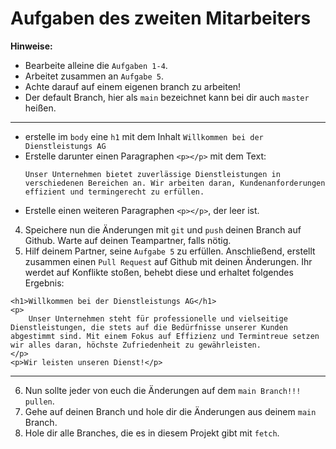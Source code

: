 # Aufgaben des zweiten Mitarbeiters

**Hinweise:**

- Bearbeite alleine die `Aufgaben 1-4`.
- Arbeitet zusammen an `Aufgabe 5`.
- Achte darauf auf einem eigenen branch zu arbeiten!
- Der default Branch, hier als `main` bezeichnet kann bei dir auch `master` heißen.

---

- erstelle im `body` eine `h1` mit dem Inhalt `Willkommen bei der Dienstleistungs AG`
- Erstelle darunter einen Paragraphen `<p></p>`
  mit dem Text:
  ```
  Unser Unternehmen bietet zuverlässige Dienstleistungen in verschiedenen Bereichen an. Wir arbeiten daran, Kundenanforderungen effizient und termingerecht zu erfüllen.
  ```
- Erstelle einen weiteren Paragraphen `<p></p>`, der leer ist.

4. Speichere nun die Änderungen mit `git` und `push` deinen Branch auf Github. Warte auf deinen Teampartner, falls nötig.
5. Hilf deinem Partner, seine `Aufgabe 5` zu erfüllen. Anschließend, erstellt zusammen einen `Pull Request` auf Github mit deinen Änderungen.
   Ihr werdet auf Konflikte stoßen, behebt diese und erhaltet folgendes Ergebnis:

```
<h1>Willkommen bei der Dienstleistungs AG</h1>
<p>
    Unser Unternehmen steht für professionelle und vielseitige Dienstleistungen, die stets auf die Bedürfnisse unserer Kunden abgestimmt sind. Mit einem Fokus auf Effizienz und Termintreue setzen wir alles daran, höchste Zufriedenheit zu gewährleisten.
</p>
<p>Wir leisten unseren Dienst!</p>
```

---

6. Nun sollte jeder von euch die Änderungen auf dem `main Branch!!! pullen`.
7. Gehe auf deinen Branch und hole dir die Änderungen aus deinem `main` Branch.
8. Hole dir alle Branches, die es in diesem Projekt gibt mit `fetch`.

